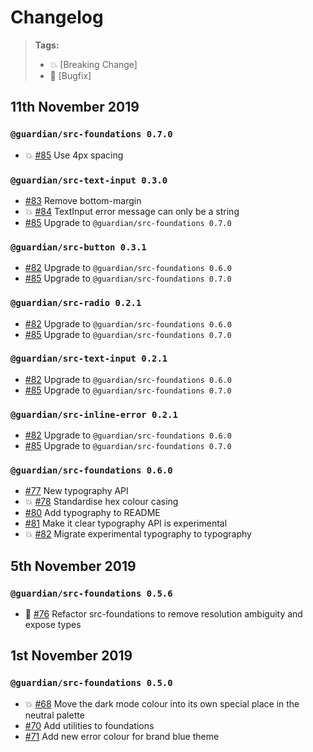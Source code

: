 # Changelog

> **Tags:**
>
> -   :boom: [Breaking Change]
> -   :bug: [Bugfix]

## 11th November 2019

### `@guardian/src-foundations 0.7.0`

-   :boom: [#85](https://github.com/guardian/source-components/pull/83) Use 4px spacing

### `@guardian/src-text-input 0.3.0`

-   [#83](https://github.com/guardian/source-components/pull/83) Remove bottom-margin
-   :boom: [#84](https://github.com/guardian/source-components/pull/84) TextInput error message can only be a string
-   [#85](https://github.com/guardian/source-components/pull/83) Upgrade to `@guardian/src-foundations 0.7.0`

### `@guardian/src-button 0.3.1`

-   [#82](https://github.com/guardian/source-components/pull/82) Upgrade to `@guardian/src-foundations 0.6.0`
-   [#85](https://github.com/guardian/source-components/pull/83) Upgrade to `@guardian/src-foundations 0.7.0`

### `@guardian/src-radio 0.2.1`

-   [#82](https://github.com/guardian/source-components/pull/82) Upgrade to `@guardian/src-foundations 0.6.0`
-   [#85](https://github.com/guardian/source-components/pull/83) Upgrade to `@guardian/src-foundations 0.7.0`

### `@guardian/src-text-input 0.2.1`

-   [#82](https://github.com/guardian/source-components/pull/82) Upgrade to `@guardian/src-foundations 0.6.0`
-   [#85](https://github.com/guardian/source-components/pull/83) Upgrade to `@guardian/src-foundations 0.7.0`

### `@guardian/src-inline-error 0.2.1`

-   [#82](https://github.com/guardian/source-components/pull/82) Upgrade to `@guardian/src-foundations 0.6.0`
-   [#85](https://github.com/guardian/source-components/pull/83) Upgrade to `@guardian/src-foundations 0.7.0`

### `@guardian/src-foundations 0.6.0`

-   [#77](https://github.com/guardian/source-components/pull/77) New typography API
-   :boom: [#78](https://github.com/guardian/source-components/pull/78) Standardise hex colour casing
-   [#80](https://github.com/guardian/source-components/pull/80) Add typography to README
-   [#81](https://github.com/guardian/source-components/pull/81) Make it clear typography API is experimental
-   :boom: [#82](https://github.com/guardian/source-components/pull/82) Migrate experimental typography to typography

## 5th November 2019

### `@guardian/src-foundations 0.5.6`

-   :bug: [#76](https://github.com/guardian/source-components/pull/76) Refactor src-foundations to remove resolution ambiguity and expose types

## 1st November 2019

### `@guardian/src-foundations 0.5.0`

-   :boom: [#68](https://github.com/guardian/source-components/pull/68) Move the dark mode colour into its own special place in the neutral palette
-   [#70](https://github.com/guardian/source-components/pull/70) Add utilities to foundations
-   [#71](https://github.com/guardian/source-components/pull/71) Add new error colour for brand blue theme
